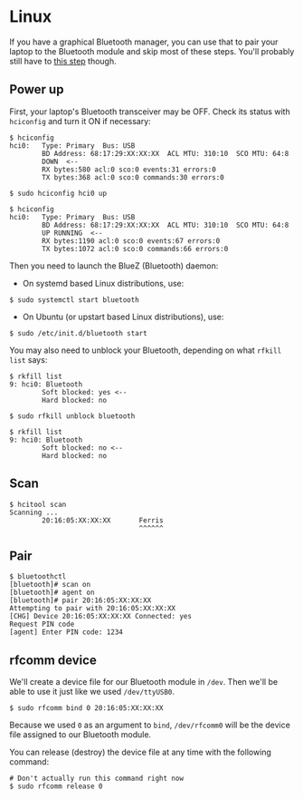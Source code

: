 # Linux

If you have a graphical Bluetooth manager, you can use that to pair your laptop
to the Bluetooth module and skip most of these steps. You'll probably still have
to [this step] though.

[this step]: 12-bluetooth-setup/linux.html#rfcomm%20device

## Power up

First, your laptop's Bluetooth transceiver may be OFF. Check its status with
`hciconfig` and turn it ON if necessary:

```
$ hciconfig
hci0:   Type: Primary  Bus: USB
        BD Address: 68:17:29:XX:XX:XX  ACL MTU: 310:10  SCO MTU: 64:8
        DOWN  <--
        RX bytes:580 acl:0 sco:0 events:31 errors:0
        TX bytes:368 acl:0 sco:0 commands:30 errors:0

$ sudo hciconfig hci0 up

$ hciconfig
hci0:   Type: Primary  Bus: USB
        BD Address: 68:17:29:XX:XX:XX  ACL MTU: 310:10  SCO MTU: 64:8
        UP RUNNING  <--
        RX bytes:1190 acl:0 sco:0 events:67 errors:0
        TX bytes:1072 acl:0 sco:0 commands:66 errors:0
```

Then you need to launch the BlueZ (Bluetooth) daemon:

- On systemd based Linux distributions, use:

```
$ sudo systemctl start bluetooth
```

- On Ubuntu (or upstart based Linux distributions), use:

```
$ sudo /etc/init.d/bluetooth start
```

You may also need to unblock your Bluetooth, depending on what `rfkill list`
says:

```
$ rkfill list
9: hci0: Bluetooth
        Soft blocked: yes <--
        Hard blocked: no

$ sudo rfkill unblock bluetooth

$ rkfill list
9: hci0: Bluetooth
        Soft blocked: no <--
        Hard blocked: no

```

## Scan

```
$ hcitool scan
Scanning ...
        20:16:05:XX:XX:XX       Ferris
                                ^^^^^^
```

## Pair

```
$ bluetoothctl
[bluetooth]# scan on
[bluetooth]# agent on
[bluetooth]# pair 20:16:05:XX:XX:XX
Attempting to pair with 20:16:05:XX:XX:XX
[CHG] Device 20:16:05:XX:XX:XX Connected: yes
Request PIN code
[agent] Enter PIN code: 1234
```

## rfcomm device

We'll create a device file for our Bluetooth module in `/dev`. Then we'll be
able to use it just like we used `/dev/ttyUSB0`.

```
$ sudo rfcomm bind 0 20:16:05:XX:XX:XX
```

Because we used `0` as an argument to `bind`, `/dev/rfcomm0` will be the device
file assigned to our Bluetooth module.

You can release (destroy) the device file at any time with the following
command:

```
# Don't actually run this command right now
$ sudo rfcomm release 0
```
